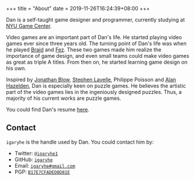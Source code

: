 +++
title = "About"
date = 2019-11-26T16:24:39+08:00
+++

Dan is a self-taught game designer and programmer, currently studying at [NYU Game Center](https://gamecenter.nyu.edu/).

Video games are an important part of Dan's life. He started playing video games ever since three years old. The turning point of Dan's life was when he played [Braid](http://braid-game.com/) and [Fez](http://www.fezgame.com/). These two games made him realize the importance of game design, and even small teams could make video games as great as triple A titles. From then on, he started learning game design on his own.

Inspired by [Jonathan Blow](https://twitter.com/Jonathan_Blow), [Stephen Lavelle](https://increpare.com/), Philippe Poisson and [Alan Hazelden](https://www.draknek.org/), Dan is especially keen on puzzle games. He believes the artistic part of the video games lies in the ingeniously designed puzzles. Thus, a majority of his current works are puzzle games.

You could find Dan's resume [here](/resume.pdf).

## Contact
`igaryhe` is the handle used by Dan. You could contact him by:
- Twitter: [`@igaryhe1`](https://twitter.com/igaryhe1)
- GitHub: [`igaryhe`](https://github.com/igaryhe)
- Email: [`igaryhe#gmail.com`](mailto:igaryhe@gmail.com)
- PGP: [`B17E7CFADED8D81E`](/pubkey.asc)